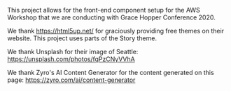 This project allows for the front-end component setup for the AWS Workshop that we are conducting with Grace Hopper Conference 2020.

We thank https://html5up.net/ for graciously providing free themes on their website. This project uses parts of the Story theme.

We thank Unsplash for their image of Seattle: https://unsplash.com/photos/fqPzCNyVVhA

We thank Zyro's AI Content Generator for the content generated on this page: https://zyro.com/ai/content-generator